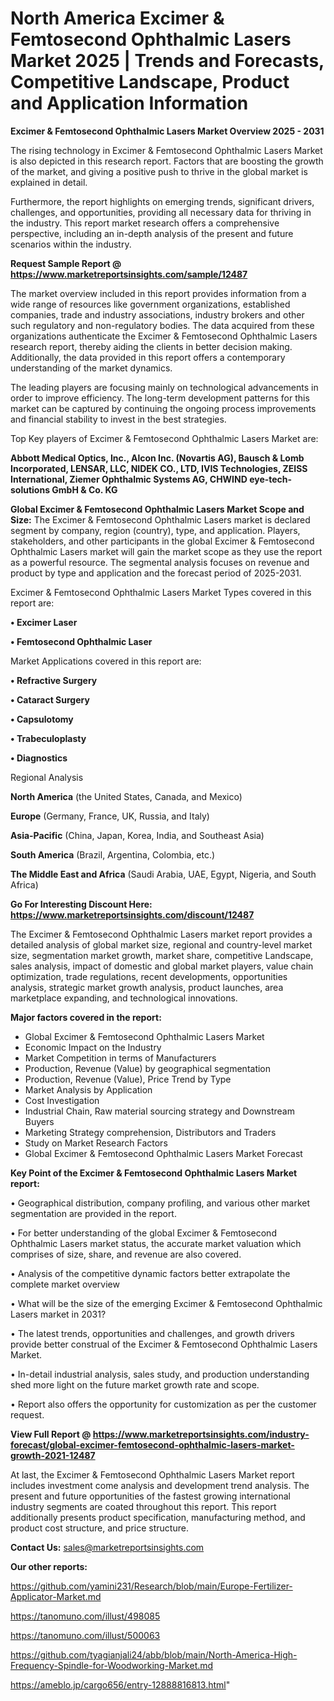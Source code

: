 # North America Excimer & Femtosecond Ophthalmic Lasers Market 2025 | Trends and Forecasts, Competitive Landscape, Product and Application Information

<Strong> Excimer & Femtosecond Ophthalmic Lasers Market Overview 2025 - 2031</strong>

The rising technology in Excimer & Femtosecond Ophthalmic Lasers Market is also depicted in this research report. Factors that are boosting the growth of the market, and giving a positive push to thrive in the global market is explained in detail.

Furthermore, the report highlights on emerging trends, significant drivers, challenges, and opportunities, providing all necessary data for thriving in the industry. This report market research offers a comprehensive perspective, including an in-depth analysis of the present and future scenarios within the industry.

<strong>Request Sample Report @ <a href=https://www.marketreportsinsights.com/sample/12487>https://www.marketreportsinsights.com/sample/12487</a></strong>

The market overview included in this report provides information from a wide range of resources like government organizations, established companies, trade and industry associations, industry brokers and other such regulatory and non-regulatory bodies. The data acquired from these organizations authenticate the Excimer & Femtosecond Ophthalmic Lasers research report, thereby aiding the clients in better decision making. Additionally, the data provided in this report offers a contemporary understanding of the market dynamics.

The leading players are focusing mainly on technological advancements in order to improve efficiency. The long-term development patterns for this market can be captured by continuing the ongoing process improvements and financial stability to invest in the best strategies.

Top Key players of Excimer & Femtosecond Ophthalmic Lasers Market are:

<strong>Abbott Medical Optics, Inc., Alcon Inc. (Novartis AG), Bausch & Lomb Incorporated, LENSAR, LLC, NIDEK CO., LTD, IVIS Technologies, ZEISS International, Ziemer Ophthalmic Systems AG, CHWIND eye-tech-solutions GmbH & Co. KG</strong>

<strong><b>Global Excimer & Femtosecond Ophthalmic Lasers Market Scope and Size:</b></strong>
The Excimer & Femtosecond Ophthalmic Lasers market is declared segment by company, region (country), type, and application. Players, stakeholders, and other participants in the global Excimer & Femtosecond Ophthalmic Lasers market will gain the market scope as they use the report as a powerful resource. The segmental analysis focuses on revenue and product by type and application and the forecast period of 2025-2031.

Excimer & Femtosecond Ophthalmic Lasers Market Types covered in this report are:

<strong>• Excimer Laser

• Femtosecond Ophthalmic Laser</strong>

Market Applications covered in this report are:

<strong>• Refractive Surgery

• Cataract Surgery

• Capsulotomy

• Trabeculoplasty

• Diagnostics</strong> 

Regional Analysis

<strong>North America</strong> (the United States, Canada, and Mexico)

<strong>Europe</strong> (Germany, France, UK, Russia, and Italy)

<strong>Asia-Pacific</strong> (China, Japan, Korea, India, and Southeast Asia)

<strong>South America</strong> (Brazil, Argentina, Colombia, etc.)

<strong>The Middle East and Africa</strong> (Saudi Arabia, UAE, Egypt, Nigeria, and South Africa)

<strong>Go For Interesting Discount Here: <a href=https://www.marketreportsinsights.com/discount/12487>https://www.marketreportsinsights.com/discount/12487</a></strong>

The Excimer & Femtosecond Ophthalmic Lasers market report provides a detailed analysis of global market size, regional and country-level market size, segmentation market growth, market share, competitive Landscape, sales analysis, impact of domestic and global market players, value chain optimization, trade regulations, recent developments, opportunities analysis, strategic market growth analysis, product launches, area marketplace expanding, and technological innovations.

<strong><b>Major factors covered in the report:</b></strong>
<ul>
  <li>Global Excimer & Femtosecond Ophthalmic Lasers Market </li>
  <li>Economic Impact on the Industry</li>
  <li>Market Competition in terms of Manufacturers</li>
  <li>Production, Revenue (Value) by geographical segmentation</li>
  <li>Production, Revenue (Value), Price Trend by Type</li>
  <li>Market Analysis by Application</li>
  <li>Cost Investigation</li>
  <li>Industrial Chain, Raw material sourcing strategy and Downstream Buyers</li>
  <li>Marketing Strategy comprehension, Distributors and Traders</li>
  <li>Study on Market Research Factors</li>
  <li>Global Excimer & Femtosecond Ophthalmic Lasers Market Forecast</li>
</ul>

<strong><b>Key Point of the Excimer & Femtosecond Ophthalmic Lasers Market report:</b></strong>

• Geographical distribution, company profiling, and various other market segmentation are provided in the report.

• For better understanding of the global Excimer & Femtosecond Ophthalmic Lasers market status, the accurate market valuation which comprises of size, share, and revenue are also covered.

• Analysis of the competitive dynamic factors better extrapolate the complete market overview

• What will be the size of the emerging Excimer & Femtosecond Ophthalmic Lasers market in 2031?

• The latest trends, opportunities and challenges, and growth drivers provide better construal of the Excimer & Femtosecond Ophthalmic Lasers Market.

• In-detail industrial analysis, sales study, and production understanding shed more light on the future market growth rate and scope.

• Report also offers the opportunity for customization as per the customer request.

<strong><b>View Full Report @ <a href=https://www.marketreportsinsights.com/industry-forecast/global-excimer-femtosecond-ophthalmic-lasers-market-growth-2021-12487>https://www.marketreportsinsights.com/industry-forecast/global-excimer-femtosecond-ophthalmic-lasers-market-growth-2021-12487</a></b></strong>


At last, the Excimer & Femtosecond Ophthalmic Lasers Market report includes investment come analysis and development trend analysis. The present and future opportunities of the fastest growing international industry segments are coated throughout this report. This report additionally presents product specification, manufacturing method, and product cost structure, and price structure.

<strong>Contact Us:</strong>
sales@marketreportsinsights.com

<strong>Our other reports:</strong>

<a href=https://github.com/yamini231/Research/blob/main/Europe-Fertilizer-Applicator-Market.md>https://github.com/yamini231/Research/blob/main/Europe-Fertilizer-Applicator-Market.md</a>

<a href=https://tanomuno.com/illust/498085>https://tanomuno.com/illust/498085</a>

<a href=https://tanomuno.com/illust/500063>https://tanomuno.com/illust/500063</a>

<a href=https://github.com/tyagianjali24/abb/blob/main/North-America-High-Frequency-Spindle-for-Woodworking-Market.md>https://github.com/tyagianjali24/abb/blob/main/North-America-High-Frequency-Spindle-for-Woodworking-Market.md</a>

<a href=https://ameblo.jp/cargo656/entry-12888816813.html>https://ameblo.jp/cargo656/entry-12888816813.html</a>"
